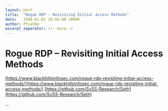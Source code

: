```yaml
---
layout: post
title:  "Rogue RDP – Revisiting Initial Access Methods"
date:   1990-01-01 19:55:00 +0000
author: PfiatDe
excerpt_separator: <!--more-->
---
```


# Rogue RDP – Revisiting Initial Access Methods
[https://www.blackhillsinfosec.com/rogue-rdp-revisiting-initial-access-methods/](https://www.blackhillsinfosec.com/rogue-rdp-revisiting-initial-access-methods/)
[https://github.com/SySS-Research/Seth](https://github.com/SySS-Research/Seth)

...
<!--more-->
